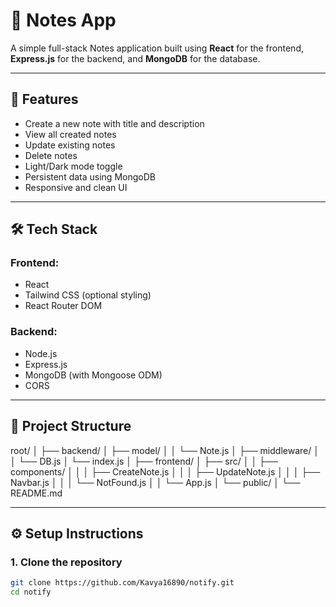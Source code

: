 # 📝 Notes App

A simple full-stack Notes application built using **React** for the frontend, **Express.js** for the backend, and **MongoDB** for the database.

---

## 🚀 Features

- Create a new note with title and description  
- View all created notes  
- Update existing notes  
- Delete notes  
- Light/Dark mode toggle  
- Persistent data using MongoDB  
- Responsive and clean UI

---

## 🛠️ Tech Stack

### Frontend:
- React
- Tailwind CSS (optional styling)
- React Router DOM

### Backend:
- Node.js
- Express.js
- MongoDB (with Mongoose ODM)
- CORS

---

## 📁 Project Structure

root/
│
├── backend/
│ ├── model/
│ │ └── Note.js
│ ├── middleware/
│ │ └── DB.js
│ └── index.js
│
├── frontend/
│ ├── src/
│ │ ├── components/
│ │ │ ├── CreateNote.js
│ │ │ ├── UpdateNote.js
│ │ │ ├── Navbar.js
│ │ │ └── NotFound.js
│ │ └── App.js
│ └── public/
│
└── README.md


---

## ⚙️ Setup Instructions

### 1. Clone the repository

```bash
git clone https://github.com/Kavya16890/notify.git
cd notify
